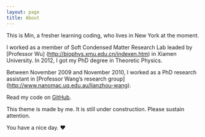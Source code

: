 ```yaml
---
layout: page
title: About
---
```


This is  Min, a fresher learning coding, who lives in New York at the moment.

I worked as a member of Soft Condensed Matter Research Lab leaded by
[Professor Wu] (http://biophys.xmu.edu.cn/indexen.htm) in Xiamen
University. In 2012, I got my PhD degree in Theoretic Physics.

Between November 2009 and November 2010, I worked as a PhD research
assistant in [Professor Wang’s research group] (http://www.nanomac.uq.edu.au/lianzhou-wang).

Read my code on [GitHub](https://github.com/Min-Guo).

This theme is made by me. It is still under construction. Please sustain attention.

 You have a nice day. ♥
